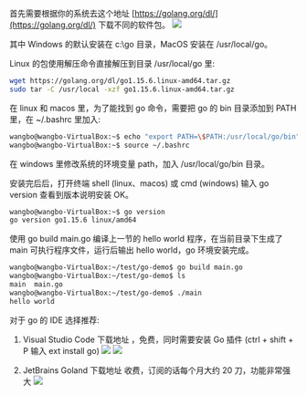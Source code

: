 首先需要根据你的系统去这个地址 [https://golang.org/dl/](https://golang.org/dl/) 下载不同的软件包。
![](https://develop-developer.oss-cn-hangzhou.aliyuncs.com/images/nSxMjxbifqpi7bRrY-ZhXxwt8zeXkaiSoSgAL-rMSh.png?x-oss-process=style/txt-water)

其中 Windows 的默认安装在 c:\go 目录，MacOS 安装在 /usr/local/go。

Linux 的包使用解压命令直接解压到目录 /usr/local/go 里:

```bash
wget https://golang.org/dl/go1.15.6.linux-amd64.tar.gz
sudo tar -C /usr/local -xzf go1.15.6.linux-amd64.tar.gz
```

在 linux 和 macos 里，为了能找到 go 命令，需要把 go 的 bin 目录添加到 PATH 里，在 ~/.bashrc 里加入:

```bash
wangbo@wangbo-VirtualBox:~$ echo "export PATH=\$PATH:/usr/local/go/bin" >> ~/.bashrc
wangbo@wangbo-VirtualBox:~$ source ~/.bashrc
```

在 windows 里修改系统的环境变量 path，加入 /usr/local/go/bin 目录。

安装完后后，打开终端 shell (linux、macos) 或 cmd (windows) 输入 go version 查看到版本说明安装 OK。

```bash
wangbo@wangbo-VirtualBox:~$ go version
go version go1.15.6 linux/amd64
```

使用 go build main.go 编译上一节的 hello world 程序，在当前目录下生成了 main 可执行程序文件，运行后输出 hello world，go 环境安装完成。

```bash
wangbo@wangbo-VirtualBox:~/test/go-demo$ go build main.go
wangbo@wangbo-VirtualBox:~/test/go-demo$ ls
main  main.go
wangbo@wangbo-VirtualBox:~/test/go-demo$ ./main
hello world
```

对于 go 的 IDE 选择推荐:

1. Visual Studio Code  下载地址 [](https://code.visualstudio.com)，免费，同时需要安装 Go 插件 (ctrl + shift + P 输入 ext install go)
![](https://develop-developer.oss-cn-hangzhou.aliyuncs.com/images/Tp27FuTqkRYqxiRST-lg7RBFv5cbEXJS0ZJXe4KxQ1.png?x-oss-process=style/txt-water)
![](https://develop-developer.oss-cn-hangzhou.aliyuncs.com/images/P92u22q62sexL7htz-XP-oiAwJLc3OSbPqz4HPg21d.png?x-oss-process=style/txt-water)

2. JetBrains Goland 下载地址 [](https://www.jetbrains.com/go) 收费，订阅的话每个月大约 20 刀，功能非常强大
![](https://develop-developer.oss-cn-hangzhou.aliyuncs.com/images/EuBf38LsK7Hxa7AkP-qBjcjWW8c3D3NMG8qE0jCfQ2.png?x-oss-process=style/txt-water)
